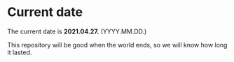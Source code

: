 # Current date

The current date is **2021.04.27.** (YYYY.MM.DD.)

This repository will be good when the world ends, so we will know how long it lasted.